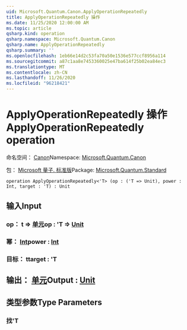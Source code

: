 ```yaml
---
uid: Microsoft.Quantum.Canon.ApplyOperationRepeatedly
title: ApplyOperationRepeatedly 操作
ms.date: 11/25/2020 12:00:00 AM
ms.topic: article
qsharp.kind: operation
qsharp.namespace: Microsoft.Quantum.Canon
qsharp.name: ApplyOperationRepeatedly
qsharp.summary: ''
ms.openlocfilehash: 1eb66e14d2c53fa70a50e1536e577ccf8956a114
ms.sourcegitcommit: a87c1aa8e7453360025e47ba614f25b02ea84ec3
ms.translationtype: MT
ms.contentlocale: zh-CN
ms.lasthandoff: 11/26/2020
ms.locfileid: "96218421"
---
```

# <a name="applyoperationrepeatedly-operation"></a><span data-ttu-id="3d6b0-102">ApplyOperationRepeatedly 操作</span><span class="sxs-lookup"><span data-stu-id="3d6b0-102">ApplyOperationRepeatedly operation</span></span>

<span data-ttu-id="3d6b0-103">命名空间： [Canon](xref:Microsoft.Quantum.Canon)</span><span class="sxs-lookup"><span data-stu-id="3d6b0-103">Namespace: [Microsoft.Quantum.Canon](xref:Microsoft.Quantum.Canon)</span></span>

<span data-ttu-id="3d6b0-104">包： [Microsoft 量子. 标准版](https://nuget.org/packages/Microsoft.Quantum.Standard)</span><span class="sxs-lookup"><span data-stu-id="3d6b0-104">Package: [Microsoft.Quantum.Standard](https://nuget.org/packages/Microsoft.Quantum.Standard)</span></span>




```qsharp
operation ApplyOperationRepeatedly<'T> (op : ('T => Unit), power : Int, target : 'T) : Unit
```


## <a name="input"></a><span data-ttu-id="3d6b0-105">输入</span><span class="sxs-lookup"><span data-stu-id="3d6b0-105">Input</span></span>

### <a name="op--t--unit"></a><span data-ttu-id="3d6b0-106">op： t => [单元](xref:microsoft.quantum.lang-ref.unit)</span><span class="sxs-lookup"><span data-stu-id="3d6b0-106">op : 'T => [Unit](xref:microsoft.quantum.lang-ref.unit)</span></span> 




### <a name="power--int"></a><span data-ttu-id="3d6b0-107">幂： [Int](xref:microsoft.quantum.lang-ref.int)</span><span class="sxs-lookup"><span data-stu-id="3d6b0-107">power : [Int](xref:microsoft.quantum.lang-ref.int)</span></span>




### <a name="target--t"></a><span data-ttu-id="3d6b0-108">目标： t</span><span class="sxs-lookup"><span data-stu-id="3d6b0-108">target : 'T</span></span>





## <a name="output--unit"></a><span data-ttu-id="3d6b0-109">输出： [单元](xref:microsoft.quantum.lang-ref.unit)</span><span class="sxs-lookup"><span data-stu-id="3d6b0-109">Output : [Unit](xref:microsoft.quantum.lang-ref.unit)</span></span>



## <a name="type-parameters"></a><span data-ttu-id="3d6b0-110">类型参数</span><span class="sxs-lookup"><span data-stu-id="3d6b0-110">Type Parameters</span></span>

### <a name="t"></a><span data-ttu-id="3d6b0-111">找</span><span class="sxs-lookup"><span data-stu-id="3d6b0-111">'T</span></span>

